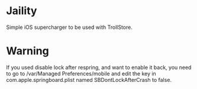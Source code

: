 # Jaility
Simple iOS supercharger to be used with TrollStore.

# Warning
If you used disable lock after respring, and want to enable it back, you need to go to /var/Managed Preferences/mobile and edit the key in com.apple.springboard.plist named SBDontLockAfterCrash to false.
